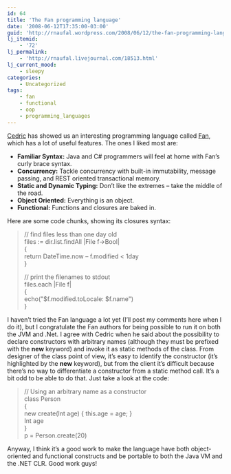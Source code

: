 ```yaml
---
id: 64
title: 'The Fan programming language'
date: '2008-06-12T17:35:00-03:00'
guid: 'http://rnaufal.wordpress.com/2008/06/12/the-fan-programming-language/'
lj_itemid:
    - '72'
lj_permalink:
    - 'http://rnaufal.livejournal.com/18513.html'
lj_current_mood:
    - sleepy
categories:
    - Uncategorized
tags:
    - fan
    - functional
    - oop
    - programming_languages
---
```


[Cedric](http://beust.com/weblog/archives/000488.html) has showed us an interesting programming language called [Fan](http://www.fandev.org/), which has a lot of useful features. The ones I liked most are:

- **Familiar Syntax:** Java and C# programmers will feel at home with Fan’s curly brace syntax.
- **Concurrency:** Tackle concurrency with built-in immutability, message passing, and REST oriented transactional memory.
- **Static and Dynamic Typing:** Don’t like the extremes – take the middle of the road.
- **Object Oriented:** Everything is an object.
- **Functional:** Functions and closures are baked in.

Here are some code chunks, showing its closures syntax:

> // find files less than one day old  
> files := dir.list.findAll |File f-&gt;Bool|  
> {  
>  return DateTime.now – f.modified &lt; 1day  
> }
> 
> // print the filenames to stdout  
> files.each |File f|  
> {  
>  echo("$f.modified.toLocale: $f.name")  
> }

I haven’t tried the Fan language a lot yet (I’ll post my comments here when I do it), but I congratulate the Fan authors for being possible to run it on both the JVM and .Net. I agree with Cedric when he said about the possibility to declare constructors with arbitrary names (although they must be prefixed with the **new** keyword) and invoke it as static methods of the class. From designer of the class point of view, it’s easy to identify the constructor (it’s highlighted by the **new** keyword), but from the client it’s difficult because there’s no way to differentiate a constructor from a static method call. It’s a bit odd to be able to do that. Just take a look at the code:

> // Using an arbitrary name as a constructor  
> class Person  
> {  
>  new create(Int age) { this.age = age; }  
>  Int age  
> }  
> p = Person.create(20)

Anyway, I think it’s a good work to make the language have both object-oriented and functional constructs and be portable to both the Java VM and the .NET CLR. Good work guys!